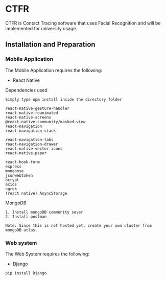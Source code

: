 # CTFR
CTFR is Contact Tracing software that uses Facial Recognition and will be implemented for university usage.

## Installation and Preparation
### Mobile Application
The Mobile Application requires the following:
* React Native

Dependencies used
```
Simply type npm install inside the directory folder

react-native-gesture-handler
react-native-reanimated
react-native-screens
@react-native-community/masked-view
react-navigation
react-navigation-stack

react-navigation-tabs
react-navigation-drawer
react-native-vector-icons
react-native-paper

react-hook-form
express
mongoose
jsonwebtoken
bcrypt
axios
ngrok
(react native) AsyncStorage
```

MongoDB 
```
1. Install mongoDB community sever
2. Install postman

Note: Since this is not hosted yet, create your own cluster from mongoDB atlas.
```

### Web system
The Web System requires the following:
* Django
```
pip install Django
```
